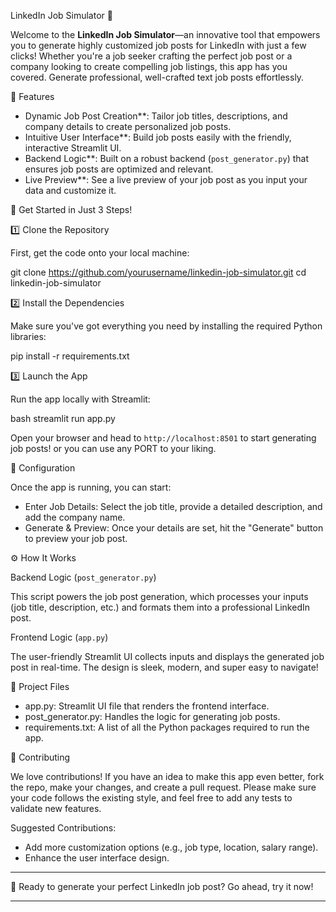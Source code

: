  LinkedIn Job Simulator 🚀

Welcome to the **LinkedIn Job Simulator**—an innovative tool that empowers you to generate highly customized job posts for LinkedIn with just a few clicks! Whether you're a job seeker crafting the perfect job post or a company looking to create compelling job listings, this app has you covered. Generate professional, well-crafted text job posts effortlessly.

 🌟 Features

- Dynamic Job Post Creation**: Tailor job titles, descriptions, and company details to create personalized job posts.
- Intuitive User Interface**: Build job posts easily with the friendly, interactive Streamlit UI.
- Backend Logic**: Built on a robust backend (`post_generator.py`) that ensures job posts are optimized and relevant.
- Live Preview**: See a live preview of your job post as you input your data and customize it.

 🚀 Get Started in Just 3 Steps!

 1️⃣ Clone the Repository

First, get the code onto your local machine:


git clone https://github.com/yourusername/linkedin-job-simulator.git
cd linkedin-job-simulator


 2️⃣ Install the Dependencies

Make sure you've got everything you need by installing the required Python libraries:


pip install -r requirements.txt


 3️⃣ Launch the App

Run the app locally with Streamlit:

bash
streamlit run app.py


Open your browser and head to `http://localhost:8501` to start generating job posts! or you can use any PORT to your liking.

 🔧 Configuration

Once the app is running, you can start:

- Enter Job Details: Select the job title, provide a detailed description, and add the company name.
- Generate & Preview: Once your details are set, hit the "Generate" button to preview your job post.

 ⚙️ How It Works

 Backend Logic (`post_generator.py`)

This script powers the job post generation, which processes your inputs (job title, description, etc.) and formats them into a professional LinkedIn post.

 Frontend Logic (`app.py`)

The user-friendly Streamlit UI collects inputs and displays the generated job post in real-time. The design is sleek, modern, and super easy to navigate!

 📁 Project Files

- app.py: Streamlit UI file that renders the frontend interface.
- post_generator.py: Handles the logic for generating job posts.
- requirements.txt: A list of all the Python packages required to run the app.

 🤝 Contributing

We love contributions! If you have an idea to make this app even better, fork the repo, make your changes, and create a pull request. Please make sure your code follows the existing style, and feel free to add any tests to validate new features.

Suggested Contributions:

- Add more customization options (e.g., job type, location, salary range).
- Enhance the user interface design.

---

 🚀 Ready to generate your perfect LinkedIn job post? Go ahead, try it now!

---
